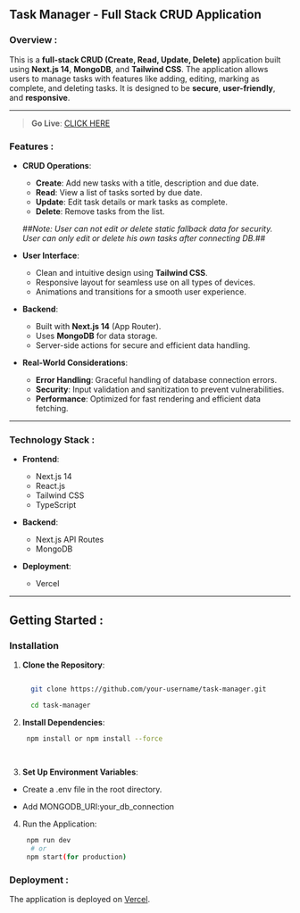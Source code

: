 ## Task Manager - Full Stack CRUD Application

### Overview :

This is a **full-stack CRUD (Create, Read, Update, Delete)** application built using **Next.js 14**, **MongoDB**, and **Tailwind CSS**. The application allows users to manage tasks with features like adding, editing, marking as complete, and deleting tasks. It is designed to be **secure**, **user-friendly**, and **responsive**.

---


>**Go Live**: [CLICK HERE](https://crud-taskmanager.vercel.app/)


### Features :

- **CRUD Operations**:

  - **Create**: Add new tasks with a title, description and due date.
  - **Read**: View a list of tasks sorted by due date.
  - **Update**: Edit task details or mark tasks as complete.
  - **Delete**: Remove tasks from the list.

  ##_Note: User can not edit or delete static fallback data for security. User can only edit or delete his own tasks after connecting DB._##


- **User Interface**:

  - Clean and intuitive design using **Tailwind CSS**.
  - Responsive layout for seamless use on all types of devices.
  - Animations and transitions for a smooth user experience.

- **Backend**:

  - Built with **Next.js 14** (App Router).
  - Uses **MongoDB** for data storage.
  - Server-side actions for secure and efficient data handling.

- **Real-World Considerations**:

  - **Error Handling**: Graceful handling of database connection errors.
  - **Security**: Input validation and sanitization to prevent vulnerabilities.
  - **Performance**: Optimized for fast rendering and efficient data fetching.

---

### Technology Stack :

- **Frontend**:

  - Next.js 14 
  - React.js
  - Tailwind CSS
  - TypeScript

- **Backend**:

  - Next.js API Routes 
  - MongoDB 

- **Deployment**:

  - Vercel 

---

## Getting Started :

### Installation

1. **Clone the Repository**:

    ```bash

      git clone https://github.com/your-username/task-manager.git

      cd task-manager

2. **Install Dependencies**:

    ```bash
     npm install or npm install --force
      
     
3. **Set Up Environment Variables**:

 - Create a .env file in the root directory.

 - Add MONGODB_URI:your_db_connection


4. Run the Application:
  
   ```bash
    npm run dev
     # or
    npm start(for production)


### Deployment :

  The application is deployed on [Vercel](https://crud-taskmanager.vercel.app/).
